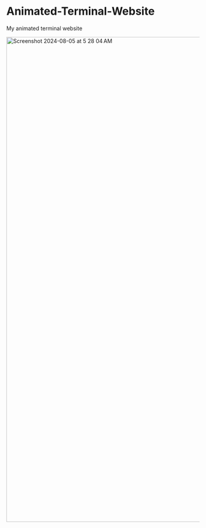 # Animated-Terminal-Website
My animated terminal website

<img width="1264" alt="Screenshot 2024-08-05 at 5 28 04 AM" src="https://github.com/user-attachments/assets/90077383-28cb-4a5b-88e8-39a2fab5c522">
